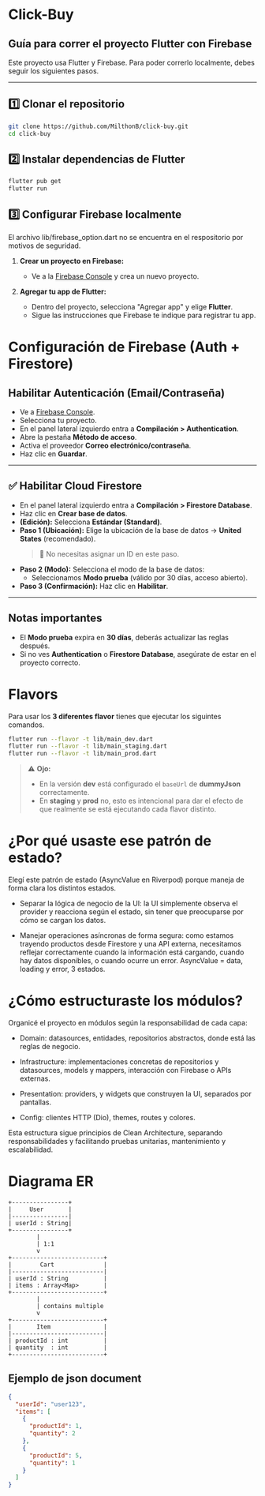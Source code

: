 # Click-Buy

## Guía para correr el proyecto Flutter con Firebase

Este proyecto usa Flutter y Firebase. Para poder correrlo localmente, debes seguir los siguientes pasos.

---

## 1️⃣ Clonar el repositorio

```bash
git clone https://github.com/MilthonB/click-buy.git
cd click-buy
```
## 2️⃣ Instalar dependencias de Flutter

```bash
flutter pub get
flutter run
```

## 3️⃣ Configurar Firebase localmente

El archivo lib/firebase_option.dart no se encuentra en el respositorio por motivos de seguridad.

1. **Crear un proyecto en Firebase:**
   - Ve a la [Firebase Console](https://console.firebase.google.com/) y crea un nuevo proyecto.

2. **Agregar tu app de Flutter:**
   - Dentro del proyecto, selecciona "Agregar app" y elige **Flutter**.
   - Sigue las instrucciones que Firebase te indique para registrar tu app.

# Configuración de Firebase (Auth + Firestore)

## Habilitar Autenticación (Email/Contraseña)
- Ve a [Firebase Console](https://console.firebase.google.com/).
- Selecciona tu proyecto.
- En el panel lateral izquierdo entra a **Compilación > Authentication**.
- Abre la pestaña **Método de acceso**.
- Activa el proveedor **Correo electrónico/contraseña**.
- Haz clic en **Guardar**.

---

## ✅ Habilitar Cloud Firestore
- En el panel lateral izquierdo entra a **Compilación > Firestore Database**.
- Haz clic en **Crear base de datos**.
- **(Edición):** Selecciona **Estándar (Standard)**.
- **Paso 1 (Ubicación):** Elige la ubicación de la base de datos → **United States** (recomendado).  
  > 🔹 No necesitas asignar un ID en este paso. 
- **Paso 2 (Modo):** Selecciona el modo de la base de datos:  
  - Seleccionamos **Modo prueba** (válido por 30 días, acceso abierto).   
- **Paso 3 (Confirmación):** Haz clic en **Habilitar**.

---

## Notas importantes
- El **Modo prueba** expira en **30 días**, deberás actualizar las reglas después.
- Si no ves **Authentication** o **Firestore Database**, asegúrate de estar en el proyecto correcto.

# Flavors 

Para usar los **3 diferentes flavor** tienes que ejecutar los siguintes comandos.

```bash
flutter run --flavor -t lib/main_dev.dart 
flutter run --flavor -t lib/main_staging.dart 
flutter run --flavor -t lib/main_prod.dart 
```

> ⚠️ **Ojo:**
>
> - En la versión **dev** está configurado el `baseUrl` de **dummyJson** correctamente.
> - En **staging** y **prod** no, esto es intencional para dar el efecto de que realmente se está ejecutando cada flavor distinto.



# ¿Por qué usaste ese patrón de estado?
Elegí este patrón de estado (AsyncValue en Riverpod) porque maneja de forma clara los distintos estados.  

- Separar la lógica de negocio de la UI: la UI simplemente observa el provider y reacciona según el estado, sin tener que preocuparse por cómo se cargan los datos.

 - Manejar operaciones asíncronas de forma segura: como estamos trayendo productos desde Firestore y una API externa, necesitamos reflejar correctamente cuando la información está cargando, cuando hay datos disponibles, o cuando ocurre un error. AsyncValue = data, loading y error, 3 estados.

# ¿Cómo estructuraste los módulos?
Organicé el proyecto en módulos según la responsabilidad de cada capa: 

- Domain: datasources, entidades, repositorios abstractos, donde está las reglas de negocio. 

- Infrastructure: implementaciones concretas de repositorios y datasources, models y mappers, interacción con Firebase o APIs externas. 

- Presentation: providers, y widgets que construyen la UI, separados por pantallas. 

- Config: clientes HTTP (Dio), themes, routes y colores. 

Esta estructura sigue principios de Clean Architecture, separando responsabilidades y facilitando pruebas unitarias, mantenimiento y escalabilidad.

# Diagrama ER
```text
+----------------+
|     User       |
|----------------|
| userId : String|
+----------------+
        |
        | 1:1
        v
+--------------------------+
|        Cart              |
|--------------------------|
| userId : String          |
| items : Array<Map>       |
+--------------------------+
        |
        | contains multiple
        v
+--------------------------+
|       Item               |
|--------------------------|
| productId : int          |
| quantity  : int          |
+--------------------------+
```

## Ejemplo de json document
```json
{
  "userId": "user123",
  "items": [
    {
      "productId": 1,
      "quantity": 2
    },
    {
      "productId": 5,
      "quantity": 1
    }
  ]
}
```

 
